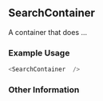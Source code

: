 ## SearchContainer
A container that does ...

### Example Usage

```js
<SearchContainer  />
```


### Other Information
